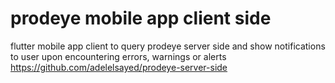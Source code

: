 # prodeye mobile app client side
 flutter mobile app client to query prodeye server side and show notifications to user upon encountering errors, warnings or alerts
https://github.com/adelelsayed/prodeye-server-side

